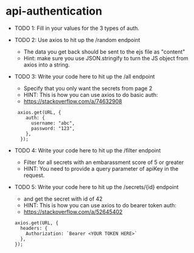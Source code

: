 # api-authentication
- TODO 1: Fill in your values for the 3 types of auth.
- TODO 2: Use axios to hit up the /random endpoint
  - The data you get back should be sent to the ejs file as "content"
  - Hint: make sure you use JSON.stringify to turn the JS object from axios into a string.
- TODO 3: Write your code here to hit up the /all endpoint
  - Specify that you only want the secrets from page 2
  - HINT: This is how you can use axios to do basic auth:
  - https://stackoverflow.com/a/74632908

  ``` 
   axios.get(URL, {
      auth: {
        username: "abc",
        password: "123",
      },
    });
  ```
- TODO 4: Write your code here to hit up the /filter endpoint
  - Filter for all secrets with an embarassment score of 5 or greater
  - HINT: You need to provide a query parameter of apiKey in the request.

- TODO 5: Write your code here to hit up the /secrets/{id} endpoint
  - and get the secret with id of 42
  - HINT: This is how you can use axios to do bearer token auth:
  - https://stackoverflow.com/a/52645402
  ```
  axios.get(URL, {
    headers: { 
      Authorization: `Bearer <YOUR TOKEN HERE>` 
    },
  });
  ```

